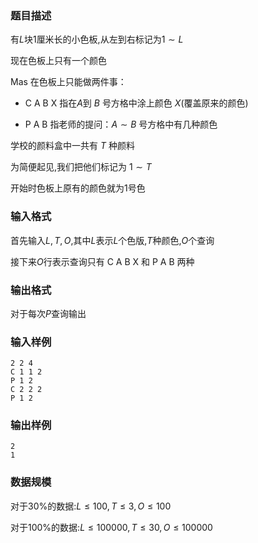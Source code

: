 ### 题目描述
有$L$块$1$厘米长的小色板,从左到右标记为$1 \sim L$

现在色板上只有一个颜色

$\text{Mas}$ 在色板上只能做两件事：

+ $\text{C A B X}$ 指在$A$到 $B$ 号方格中涂上颜色 $X$(覆盖原来的颜色)

+ $\text{P A B}$ 指老师的提问：$A \sim B$ 号方格中有几种颜色

学校的颜料盒中一共有 $T$ 种颜料

为简便起见,我们把他们标记为 $1 \sim T$

开始时色板上原有的颜色就为$1$号色

### 输入格式
首先输入$L,T,O$,其中$L$表示$L$个色版,$T$种颜色,$O$个查询

接下来$O$行表示查询只有 $\text{C A B X}$ 和 $\text{P A B}$ 两种
### 输出格式
对于每次$P$查询输出
### 输入样例
```
2 2 4
C 1 1 2
P 1 2
C 2 2 2
P 1 2
```
### 输出样例
```
2
1
```
### 数据规模
对于$30\%$的数据:$L \leq 100, T \leq 3, O \leq 100$

对于$100\%$的数据:$L \leq 100000, T \leq 30, O \leq 100000$
